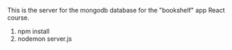 This is the server for the mongodb database for the "bookshelf" app React course.

1. npm install
2. nodemon server.js
